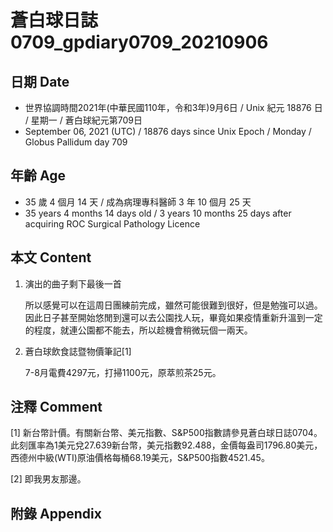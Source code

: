 [_metadata_:encoding]: - "utf-8"
[_metadata_:language]: - "zh-Hant-TW"
[_metadata_:fileformat]: - "markdown"
[_metadata_:MIME_type]: - "text/plain"
[_metadata_:markdown_version]: - "commonmark version 0.30"
[_metadata_:markdown_spec]: - "https://spec.commonmark.org/0.30/"

# 蒼白球日誌0709_gpdiary0709_20210906 #

## 日期 Date ##

* 世界協調時間2021年(中華民國110年，令和3年)9月6日 / Unix 紀元 18876 日 / 星期一 / 蒼白球紀元第709日
* September 06, 2021 (UTC) / 18876 days since Unix Epoch / Monday / Globus Pallidum day 709

## 年齡 Age ##

* 35 歲 4 個月 14 天 / 成為病理專科醫師 3 年 10 個月 25 天
* 35 years 4 months 14 days old / 3 years 10 months 25 days after acquiring ROC Surgical Pathology Licence

## 本文 Content ##

1. 演出的曲子剩下最後一首

    所以感覺可以在這周日團練前完成，雖然可能很難到很好，但是勉強可以過。因此日子甚至開始悠閒到還可以去公園找人玩，畢竟如果疫情重新升溫到一定的程度，就連公園都不能去，所以趁機會稍微玩個一兩天。

2. 蒼白球飲食誌暨物價筆記[1]

    7-8月電費4297元，打掃1100元，原萃煎茶25元。

## 注釋 Comment ##

[1] 新台幣計價。有關新台幣、美元指數、S&P500指數請參見蒼白球日誌0704。此刻匯率為1美元兌27.639新台幣，美元指數92.488，金價每盎司1796.80美元，西德州中級(WTI)原油價格每桶68.19美元，S&P500指數4521.45。

[2] 即我男友那邊。

## 附錄 Appendix ##

